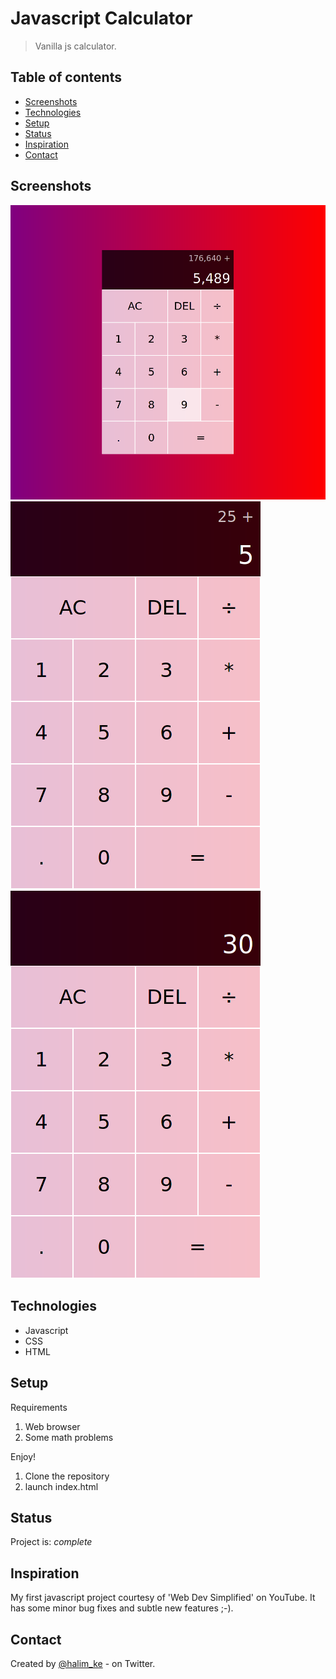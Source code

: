# Javascript Calculator
> Vanilla js calculator.

## Table of contents
* [Screenshots](#screenshots)
* [Technologies](#technologies)
* [Setup](#setup)
* [Status](#status)
* [Inspiration](#inspiration)
* [Contact](#contact)

## Screenshots
![Example screenshot](./md_ui.png)
![Example screenshot](./md_calc.png) ![Example screenshot](./md_solution.png)

## Technologies
* Javascript
* CSS
* HTML

## Setup
Requirements
1. Web browser
2. Some math problems

Enjoy!
1. Clone the repository
2. launch index.html

## Status
Project is: _complete_

## Inspiration
My first javascript project courtesy of 'Web Dev Simplified' on YouTube.
It has some minor bug fixes and subtle new features ;-).

## Contact
Created by [@halim_ke](https://twitter.com/halim_ke) - on Twitter.

